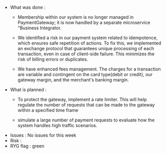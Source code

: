 * What was done :
  - Membership within our system is no longer managed in PaymentGateway; it is now handled by a separate microservice  "Business Integrator. 

  - We identified a risk in our payment system related to idempotence, which ensures safe repetition of actions. To fix this, we implemented an exchange protocol that guarantees unique processing of each transaction, even in case of client-side failure. This minimizes the risk of billing errors or duplicates.
  
  - We have enhanced fees management. The charges for a transaction are variable and contingent on the card type(debit or credit), our gateway margin, and the merchant's banking margin.
* What is planned :
    - To protect the gateway, implement a rate limiter. This will help regulate the number of requests that can be made to the gateway within a specified time frame
    
    - simulate a large number of payment requests to evaluate how the system handles high traffic scenarios.
* Issues : No issues for this week
* Risk :
* RYG flag : green 
